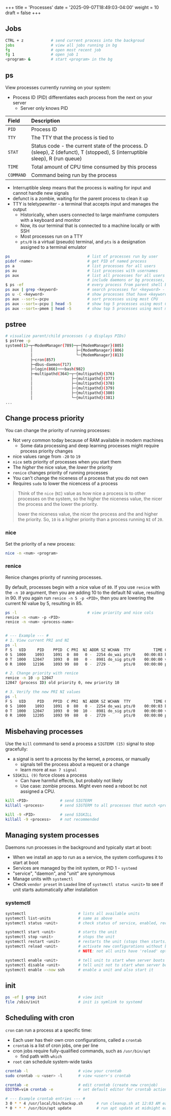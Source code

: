 +++
title = 'Processes'
date = '2025-09-07T18:49:03-04:00'
weight = 10
draft = false
+++



## Jobs

```bash
CTRL + z            # send current process into the backgroud
jobs                # view all jobs running in bg
fg                  # open most recent job
fg 1                # open job 1
<program> &         # start <program> in the bg
```

## ps

View processes currently running on your system:
- Process ID (PID) differentiates each process from the next on your server
  - Server only knows PID
  

| Field     | Description                                                                                                                 |
| :-------- | :-------------------------------------------------------------------------------------------------------------------------- |
| `PID`     | Process ID                                                                                                                  |
| `TTY`     | The TTY that the process is tied to                                                                                         |
| `STAT`    | Status code - the current state of the process. D (sleep), Z (defunct), T (stopped), S (interruptible sleep), R (run queue) |
| `TIME`    | Total amount of CPU time consumed by this process                                                                           |
| `COMMAND` | Command being run by the process                                                                                            |

- Interruptible sleep means that the process is waiting for input and cannot handle new signals
- defunct is a zombie, waiting for the parent process to clean it up
- TTY is teletypewriter - a terminal that accepts input and manages the output
  - Historically, when users connected to large mainframe computers with a keyboard and monitor
  - Now, its our terminal that is connected to a machine locally or with SSH
  - Most processes run on a TTY
  - `pts/0` is a virtual (pseudo) terminal, and `pts` is a designation assigned to a terminal emulator


```bash
ps                                  # list of processes run by user
pidof <name>                        # get PID of named process
ps a                                # list processes for all users
ps au                               # list processes with usernames
ps aux                              # list all processes for all users with usernames, and 
                                    # include daemons or bg processes, not limited to TTY processes
$ ps -ef                            # every process from parent shell back to init
ps aux | grep <keyword>             # search processes for <keyword> - commonly used
ps u -C <keyword>                   # show processes that have <keyword>
ps aux --sort=-pcpu                 # sort processes using most CPU
ps aux --sort=-pcpu | head -5       # show top 5 processes using most CPU since boot
ps aux --sort=-pmem | head -5       # show top 5 processes using most memory since boot
```

## pstree

```bash
# visualize parent/child processes (-p displays PIDs)
$ pstree -p
systemd(1)─┬─ModemManager(789)─┬─{ModemManager}(805)
           │                   ├─{ModemManager}(806)
           │                   └─{ModemManager}(813)
           ├─cron(857)
           ├─dbus-daemon(717)
           ├─login(866)───bash(982)
           ├─multipathd(364)─┬─{multipathd}(376)
           │                 ├─{multipathd}(377)
           │                 ├─{multipathd}(378)
           │                 ├─{multipathd}(379)
           │                 ├─{multipathd}(380)
           │                 └─{multipathd}(381)
...
```

## Change process priority

You can change the priority of running processes:
- Not very common today because of RAM available in modern machines
  - Some data processing and deep learning processes might require process priority changes
- nice values range from `-20` to `19`
- `nice` sets priority of processes when you start them
- The _higher_ the nice value, the _lower_ the priority
- `renice` changes priority of running processes
- You can't change the niceness of a process that you do not own
- Requires `sudo` to lower the nicencess of a process

> Think of the `nice` (`NI`) value as how nice a process is to other processes on the system, so the higher the niceness value, the nicer the process and the lower the priority.
> 
> lower the niceness value, the nicer the process and the and higher the priority. So, `10` is a higher priority than a process running `NI` of `20`.

### nice

Set the priority of a new process:

```bash
nice -n <num> <program>
```

### renice

Renice changes priority of running processes.

By default, processes begin with a nice value of `80`. If you use `renice` with the `-n 10` argument, then you are adding 10 to the default NI value, resulting in 90. If you again run `renice -n 5 -p <PID>`, then you are lowering the current NI value by 5, resulting in 85. 

```bash
ps -l                               # view priority and nice cols
renice -n <num> -p <PID>
renice -n <num> <process-name>


# --- Example --- #
# 1. View current PRI and NI
ps -l
F S   UID     PID    PPID  C PRI  NI ADDR SZ WCHAN  TTY          TIME CMD
0 S  1000    1093    1091  0  80   0 -  2254 do_wai pts/0    00:00:03 bash
0 T  1000   12047    1093  0  80   0 -  8981 do_sig pts/0    00:00:00 vim
0 R  1000   12196    1093 99  80   0 -  2729 -      pts/0    00:00:00 ps

# 2. Change priority with renice
renice -n 10 -p 12047
12047 (process ID) old priority 0, new priority 10

# 3. Verify the new PRI NI values
ps -l
F S   UID     PID    PPID  C PRI  NI ADDR SZ WCHAN  TTY          TIME CMD
0 S  1000    1093    1091  0  80   0 -  2254 do_wai pts/0    00:00:03 bash
0 T  1000   12047    1093  0  90  10 -  8981 do_sig pts/0    00:00:00 vim
0 R  1000   12205    1093 99  80   0 -  2729 -      pts/0    00:00:00 ps
```

## Misbehaving processes

Use the `kill` command to send a process a `SIGTERM (15)` signal to stop gracefully:
- a signal is sent to a process by the kernel, a process, or manually
  - signals tell the process about a request or a change
  - learn more at `man 7 signal`
- `SIGKILL (9)` force closes a process
  - Can have harmful effects, but probably not likely
  - Use case: zombie process. Might even need a reboot bc not assigned a CPU.

```bash
kill <PID>              # send SIGTERM
killall <process>       # send SIGTERM to all processes that match <process>

kill -9 <PID>           # send SIGKILL
killall -9 <process>    # not recommended
```

## Managing system processes

Daemons run processes in the background and typically start at boot:
- When we install an app to run as a service, the system confiugures it to start at boot
- Services are managed by the init system, or PID 1 - `systemd`
- "service", "daemon", and "unit" are synonymous
- Manage units with `systemctl`
- Check `vendor preset` in `Loaded` line of `systemctl status <unit>` to see if unit starts automatically after installation

### systemctl

```bash
systemctl                       # lists all available units
systemctl list-units            # same as above
systemctl status <unit>         # check status of service, enabled, recent logs

systemctl start <unit>          # starts the unit
systemctl stop <unit>           # stops the unit
systemctl restart <unit>        # restarts the unit (stops then starts)
systemctl reload <unit>         # activate new configurations without bringing unit down (ex: Apache)
                                # NOTE: not all units have 'reload' option

systemctl enable <unit>         # tell unit to start when server boots
systemctl disable <unit>        # tell unit not to start when server boots
systemctl enable --now ssh      # enable a unit and also start it
```

## init

```bash
ps -ef | grep init              # view init
file /sbin/init                 # init is symlink to systemd
```

## Scheduling with cron

`cron` can run a process at a specific time:
- Each user has their own cron configurations, called a `crontab`
- `crontab` is a list of cron jobs, one per line
- cron jobs require fully-qualified commands, such as `/usr/bin/apt`
  - find path with `which`
- `root` can schedule system-wide tasks

```bash
crontab -l                      # view your crontab
sudo crontab -u <user> -l       # view <user>'s crontab

crontab -e                      # edit crontab (create new cronjob)
EDITOR=vim crontab -e           # set default editor for crontab actions

# --- Example crontab entries --- #
3 0 * * 4 /usr/local/bin/backup.sh      # run cleanup.sh at 12:03 AM each Thursday
* 0 * * * /usr/bin/apt update           # run apt update at midnight each night
```
